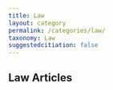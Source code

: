 ```yaml
---
title: Law
layout: category
permalink: /categories/law/
taxonomy: Law
suggestedcitiation: false
---
```


## Law Articles
